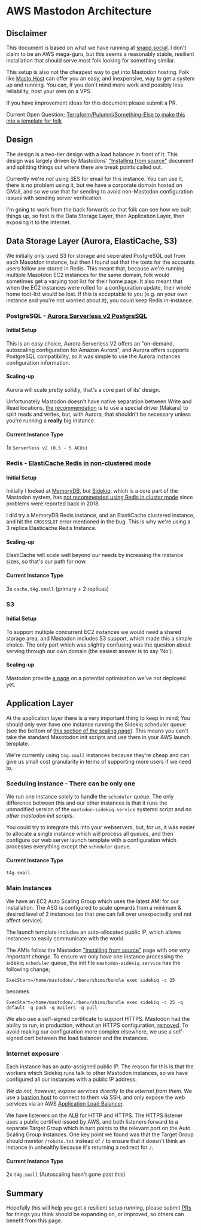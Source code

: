 # AWS Mastodon Architecture

## Disclaimer

This document is based on what we have running at [snapp.social](https://snapp.social). 
I don't claim to be an AWS mega-guru, but this seems a reasonably stable, resilient
installation that should serve most folk looking for something similar.

This setup is also not the cheapest way to get into Mastodon hosting. Folk like 
[Masto.Host](https://masto.host/) can offer you an easy, and inexpensive, way to
get a system up and running. You can, if you don't mind more work and possibly less
reliability, host your own on a VPS.

If you have improvement ideas for this document please submit a PR.

Current Open Question; [Terraform/Pulumni/Something-Else to make this into a template for folk](https://github.com/alsutton/mastodon-aws-architecture/issues/1)

## Design

The design is a two-tier design with a load balancer in front of it. This design
was largely driven by Mastodons' ["Installing from source"](https://docs.joinmastodon.org/admin/install/)
document and splitting things out where there are break points called out.

Currently we're *not* using SES for email for this instance. You can use it, there is no
problem using it, but we have a corporate domain hosted on GMail, and so we use that for
sending to avoid non-Mastodon configuration issues with sending server verification.

I'm going to work from the back forwards so that folk can see how we built things up, so first
is the Data Storage Layer, then Application Layer, then exposing it to the Internet. 

## Data Storage Layer (Aurora, ElastiCache, S3)

We initially only used S3 for storage and seperated PostgreSQL out from each Masotdon instance, but then I found out that the
toots for the accounts users follow are stored in Redis. This meant that, because we're running multiple Masotdon EC2 
instances for the same domain, folk would sometimes get a varying toot list for their home page. It also meant
that when the EC2 instances were rolled for a configuration update, their whole home toot-list would be lost.
If this is acceptable to you (e.g. on your own instance and you're not worried about it), you could keep Redis in-instance.

### PostgreSQL - [Aurora Serverless v2 PostgreSQL](https://docs.aws.amazon.com/AmazonRDS/latest/AuroraUserGuide/aurora-serverless-v2.html) 

#### Initial Setup

This is an easy choice, Aurora Serverless V2 offers an "on-demand, autoscaling configuration for Amazon Aurora",
and Aurora offers supports PostgreSQL compatibility, so it was simple to use the Aurora instances configuration 
information.

#### Scaling-up

Aurora will scale pretty solidly, that's a core part of its' design.

Unfortunately Mastodon doesn't have native separation between Write and Read locations, 
[the recommendation](https://docs.joinmastodon.org/admin/scaling/#read-replicas) is to
use a special driver (Makara) to split reads and writes, but, with Aurora, that shouldn't
be necessary unless you're running a **really** big instance.

#### Current Instance Type

1x `Serverless v2 (0.5 - 5 ACUs)`

### Redis - [ElastiCache Redis in non-clustered mode](https://aws.amazon.com/elasticache/?nc=sn&loc=0)

#### Initial Setup

Initially I looked at [MemoryDB](https://aws.amazon.com/memorydb/), but [Sidekiq](https://sidekiq.org/), 
which is a core part of the Mastodon system, has [not recommended using Redis in cluster mode](https://github.com/mperham/sidekiq/issues/3454#issuecomment-405025735)
since problems were reported back in 2018. 

I did try a MemoryDB Redis instance, and an ElastiCache clustered instance, and hit the `CROSSSLOT` error
mentioned in the bug. This is why we're using a 3 replica Elasticache Redis Instance.

#### Scaling-up

ElastiCache will scale well beyond our needs by increasing the instance sizes, so that's our path for now.

#### Current Instance Type

3x `cache.t4g.small` (primary + 2 replicas)

### S3

#### Initial Setup

To support multiple concurrent EC2 instances we would need a shared storage area, and Mastodon
includes S3 support, which made this a simple choice. The only part which was slightly confusing
was the question about serving through our own domain (the easiest answer is to say 'No'). 

#### Scaling-up

Mastodon provide [a page](https://docs.joinmastodon.org/admin/optional/object-storage-proxy/) on 
a potential optimisation we've not deployed yet.

## Application Layer

At the application layer there is a very important thing to keep in mind; You should only
ever have one instance running the Sidekiq scheduler queue (see the bottom of [this
section of the scaling page](https://docs.joinmastodon.org/admin/scaling/#sidekiq)). This
means you can't take the standard Masotodon init scripts and use them in your AWS launch
template.

We're currently using `t4g.small` instances because they're cheap and can give us
small cost granularity in terms of supporting more users if we need to. 

### Sceduling instance - There can be only one

We run one instance solely to handle the `scheduler` queue. The only difference between
this and our other instances is that it runs the unmodified version of the `mastodon-sidekiq.service`
systemd script and *no other mastodon init scripts*.

You could try to integrate this into your webservers, but, for us, it was easier to 
allocate a single instance which will process all queues, and then configure our web
server launch template with a configuration which processes everything except the `scheduler`
queue.

#### Current Instance Type

`t4g.small`

### Main Instances

We have an EC2 Auto Scaling Group which uses the latest AMI for our installation. The
ASG is configured to scale upwards from a minimum & desired level of 2 instances (so that one can 
fall over unexpectedly and not affect service).

The launch template includes an auto-allocated public IP, which allows instances
to easily communicate with the world.

The AMIs follow the Mastodon ["Installing from source"](https://docs.joinmastodon.org/admin/install/)
page with *one very important change*. To ensure we only have one instance processing
the sidekiq `scheduler` queue, the init file `mastodon-sidekiq.service` has the
following change;

```
ExecStart=/home/mastodon/.rbenv/shims/bundle exec sidekiq -c 25
```

becomes

```
ExecStart=/home/mastodon/.rbenv/shims/bundle exec sidekiq -c 25 -q default -q push -q mailers -q pull
```

We also use a self-signed certificate to support HTTPS. Mastodon had the ability to run, 
in production, without an HTTPS configuration, [removed](https://github.com/mastodon/mastodon/pull/6061).
To avoid making our configuration more complex elsewhere, we use a self-signed cert
between the load balancer and the instances.

### Internet exposure

Each instance has an auto-assigned public IP. The reason for this is that the workers which
Sidekiq runs talk to other Mastodon instances, so we have configured all our instances with 
a public IP address. 

*We do not, however, expose services directly to the internet from them*. We use a 
[bastion host](https://en.wikipedia.org/wiki/Bastion_host) to connect to them via SSH,
and only expose the web services via an AWS [Application Load Balancer](https://aws.amazon.com/elasticloadbalancing/application-load-balancer/).

We have listeners on the ALB for HTTP and HTTPS. The HTTPS listener uses a public certified 
issued by AWS, and both listeners forward to a separate Target Group which in turn
points to the relevant port on the Auto Scaling Group instances. One key point we found
was that the Target Group should monitor `/robots.txt` instead of `/` to ensure that 
it doesn't think an instance in unhealthy because it's returning a redirect for `/`.

#### Current Instance Type

2x `t4g.small` (Autoscaling hasn't gone past this)

## Summary

Hopefully this will help you get a resilient setup running, please submit [PRs](https://github.com/alsutton/mastodon-aws-architecture/pulls)
for things you think should be expanding on, or improved, so others can benefit from this page.
